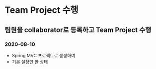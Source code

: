 # Team Project 수행

## 팀원을 collaborator로 등록하고 Team Project 수행

### 2020-08-10
* Spring MVC 프로젝트로 생성하여
* 기본 설정만 한 상태
